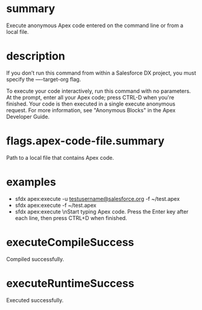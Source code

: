 # summary

Execute anonymous Apex code entered on the command line or from a local file.

# description

If you don’t run this command from within a Salesforce DX project, you must specify the —-target-org flag.

To execute your code interactively, run this command with no parameters. At the prompt, enter all your Apex code; press CTRL-D when you're finished. Your code is then executed in a single execute anonymous request.
For more information, see "Anonymous Blocks" in the Apex Developer Guide.

# flags.apex-code-file.summary

Path to a local file that contains Apex code.

# examples

- sfdx apex:execute -u testusername@salesforce.org -f ~/test.apex
- sfdx apex:execute -f ~/test.apex
- sfdx apex:execute \nStart typing Apex code. Press the Enter key after each line, then press CTRL+D when finished.

# executeCompileSuccess

Compiled successfully.

# executeRuntimeSuccess

Executed successfully.
